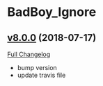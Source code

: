 # BadBoy_Ignore

## [v8.0.0](https://github.com/funkydude/BadBoy_Ignore/tree/v8.0.0) (2018-07-17)
[Full Changelog](https://github.com/funkydude/BadBoy_Ignore/compare/v7.3.0...v8.0.0)

- bump version  
- update travis file  
